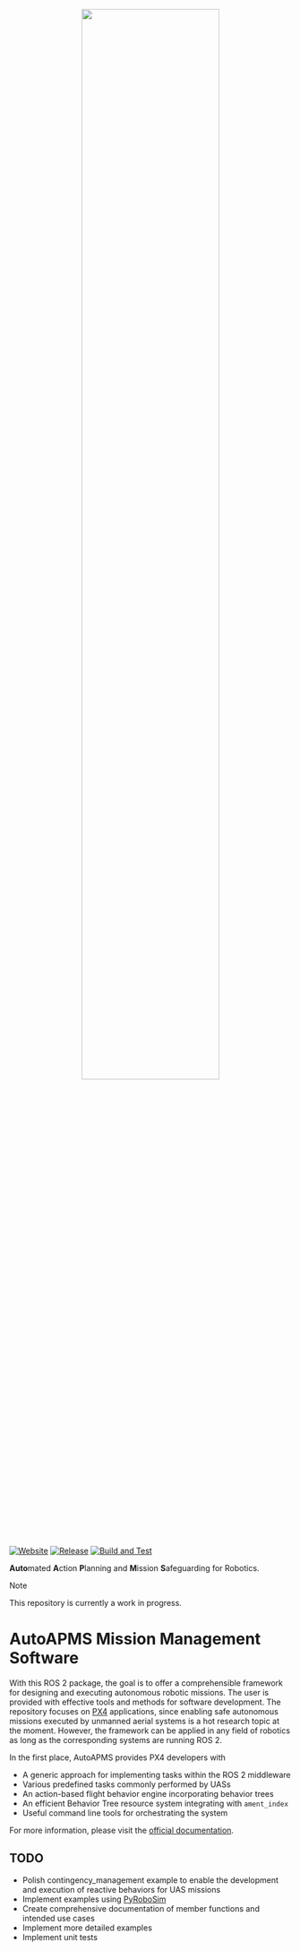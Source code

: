 <p align="center" width="100%">
    <img width="70%" src="https://robin-mueller.github.io/auto-apms-guide/logo/logo.png">
</p>

[![Website](https://img.shields.io/website?url=https%3A%2F%2Frobin-mueller.github.io%2Fauto-apms-guide&label=Website)](https://robin-mueller.github.io/auto-apms-guide/)
[![Release](https://img.shields.io/github/v/release/robin-mueller/auto-apms?label=Release)](https://github.com/robin-mueller/auto-apms/releases)
[![Build and Test](https://github.com/robin-mueller/auto-apms/actions/workflows/build-and-test.yaml/badge.svg)](https://github.com/robin-mueller/auto-apms/actions/workflows/build-and-test.yaml)

**Auto**mated **A**ction **P**lanning and **M**ission **S**afeguarding for Robotics.

> [!NOTE]
> This repository is currently a work in progress.

# AutoAPMS Mission Management Software

With this ROS 2 package, the goal is to offer a comprehensible framework for designing and executing autonomous robotic missions. The user is provided with effective tools and methods for software development. The repository focuses on [PX4](https://px4.io/) applications, since enabling safe autonomous missions executed by unmanned aerial systems is a hot research topic at the moment. However, the framework can be applied in any field of robotics as long as the corresponding systems are running ROS 2.

In the first place, AutoAPMS provides PX4 developers with

- A generic approach for implementing tasks within the ROS 2 middleware
- Various predefined tasks commonly performed by UASs
- An action-based flight behavior engine incorporating behavior trees
- An efficient Behavior Tree resource system integrating with `ament_index`
- Useful command line tools for orchestrating the system

For more information, please visit the [official documentation](https://robin-mueller.github.io/auto-apms-guide/intro).

## TODO

- Polish contingency_management example to enable the development and execution of reactive behaviors for UAS missions
- Implement examples using [PyRoboSim](https://github.com/sea-bass/pyrobosim)
- Create comprehensive documentation of member functions and intended use cases
- Implement more detailed examples
- Implement unit tests
